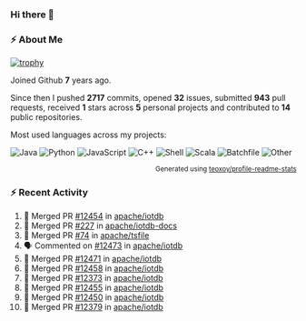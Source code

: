 ### Hi there 👋

### :zap: About Me

[![trophy](https://github-profile-trophy.vercel.app/?username=HTHou&theme=onedark)](https://github.com/ryo-ma/github-profile-trophy)
   
Joined Github **7** years ago.

Since then I pushed **2717** commits, opened **32** issues, submitted **943** pull requests, received **1** stars across **5** personal projects and contributed to **14** public repositories.

Most used languages across my projects:

![Java](https://img.shields.io/static/v1?style=flat-square&label=%E2%A0%80&color=555&labelColor=%23b07219&message=Java%EF%B8%B195.9%25)
![Python](https://img.shields.io/static/v1?style=flat-square&label=%E2%A0%80&color=555&labelColor=%233572A5&message=Python%EF%B8%B10.9%25)
![JavaScript](https://img.shields.io/static/v1?style=flat-square&label=%E2%A0%80&color=555&labelColor=%23f1e05a&message=JavaScript%EF%B8%B10.6%25)
![C++](https://img.shields.io/static/v1?style=flat-square&label=%E2%A0%80&color=555&labelColor=%23f34b7d&message=C%2B%2B%EF%B8%B10.4%25)
![Shell](https://img.shields.io/static/v1?style=flat-square&label=%E2%A0%80&color=555&labelColor=%2389e051&message=Shell%EF%B8%B10.4%25)
![Scala](https://img.shields.io/static/v1?style=flat-square&label=%E2%A0%80&color=555&labelColor=%23c22d40&message=Scala%EF%B8%B10.3%25)
![Batchfile](https://img.shields.io/static/v1?style=flat-square&label=%E2%A0%80&color=555&labelColor=%23C1F12E&message=Batchfile%EF%B8%B10.2%25)
![Other](https://img.shields.io/static/v1?style=flat-square&label=%E2%A0%80&color=555&labelColor=%23ededed&message=Other%EF%B8%B10.8%25)

<p align="right"><sub>Generated using <a href="https://github.com/marketplace/actions/profile-readme-stats">teoxoy/profile-readme-stats</a></sub></p>


<!--![](https://github.com/HTHou/HTHou/blob/output/github-contribution-grid-snake.svg)-->

<!--![Haonan Hou's github stats](https://github-readme-stats.vercel.app/api?username=HTHou&count_private=true&show_icons=true&theme=onedark)-->

<!--![Haonan Hou's wakatime stats](https://github-readme-stats.vercel.app/api/wakatime?username=HTHou&layout=compact&theme=onedark)-->

<!--![Top Langs](https://github-readme-stats.vercel.app/api/top-langs/?username=HTHou&theme=onedark&layout=compact)-->

### :zap: Recent Activity
<!--START_SECTION:activity-->
1. 🎉 Merged PR [#12454](https://github.com/apache/iotdb/pull/12454) in [apache/iotdb](https://github.com/apache/iotdb)
2. 🎉 Merged PR [#227](https://github.com/apache/iotdb-docs/pull/227) in [apache/iotdb-docs](https://github.com/apache/iotdb-docs)
3. 🎉 Merged PR [#74](https://github.com/apache/tsfile/pull/74) in [apache/tsfile](https://github.com/apache/tsfile)
4. 🗣 Commented on [#12473](https://github.com/apache/iotdb/issues/12473#issuecomment-2097237807) in [apache/iotdb](https://github.com/apache/iotdb)
5. 🎉 Merged PR [#12471](https://github.com/apache/iotdb/pull/12471) in [apache/iotdb](https://github.com/apache/iotdb)
6. 🎉 Merged PR [#12458](https://github.com/apache/iotdb/pull/12458) in [apache/iotdb](https://github.com/apache/iotdb)
7. 🎉 Merged PR [#12373](https://github.com/apache/iotdb/pull/12373) in [apache/iotdb](https://github.com/apache/iotdb)
8. 🎉 Merged PR [#12455](https://github.com/apache/iotdb/pull/12455) in [apache/iotdb](https://github.com/apache/iotdb)
9. 🎉 Merged PR [#12450](https://github.com/apache/iotdb/pull/12450) in [apache/iotdb](https://github.com/apache/iotdb)
10. 🎉 Merged PR [#12379](https://github.com/apache/iotdb/pull/12379) in [apache/iotdb](https://github.com/apache/iotdb)
<!--END_SECTION:activity-->

<!--
**HTHou/HTHou** is a ✨ _special_ ✨ repository because its `README.md` (this file) appears on your GitHub profile.

Here are some ideas to get you started:

- 🔭 I’m currently working on ...
- 🌱 I’m currently learning ...
- 👯 I’m looking to collaborate on ...
- 🤔 I’m looking for help with ...
- 💬 Ask me about ...
- 📫 How to reach me: ...
- 😄 Pronouns: ...
- ⚡ Fun fact: ...
-->
